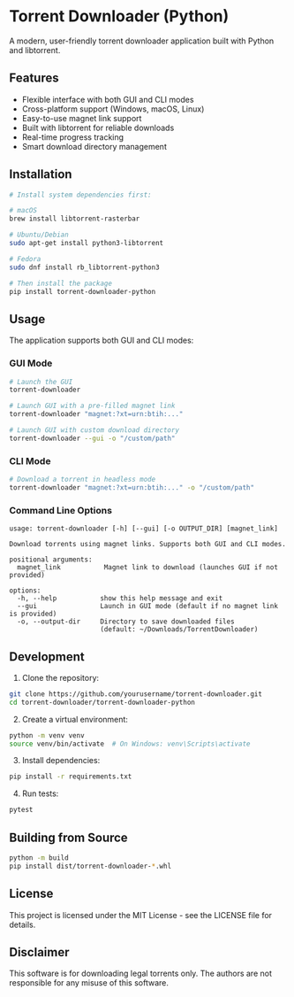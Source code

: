 # Torrent Downloader (Python)

A modern, user-friendly torrent downloader application built with Python and libtorrent.

## Features

- Flexible interface with both GUI and CLI modes
- Cross-platform support (Windows, macOS, Linux)
- Easy-to-use magnet link support
- Built with libtorrent for reliable downloads
- Real-time progress tracking
- Smart download directory management

## Installation

```bash
# Install system dependencies first:

# macOS
brew install libtorrent-rasterbar

# Ubuntu/Debian
sudo apt-get install python3-libtorrent

# Fedora
sudo dnf install rb_libtorrent-python3

# Then install the package
pip install torrent-downloader-python
```

## Usage

The application supports both GUI and CLI modes:

### GUI Mode
```bash
# Launch the GUI
torrent-downloader

# Launch GUI with a pre-filled magnet link
torrent-downloader "magnet:?xt=urn:btih:..."

# Launch GUI with custom download directory
torrent-downloader --gui -o "/custom/path"
```

### CLI Mode
```bash
# Download a torrent in headless mode
torrent-downloader "magnet:?xt=urn:btih:..." -o "/custom/path"
```

### Command Line Options
```
usage: torrent-downloader [-h] [--gui] [-o OUTPUT_DIR] [magnet_link]

Download torrents using magnet links. Supports both GUI and CLI modes.

positional arguments:
  magnet_link           Magnet link to download (launches GUI if not provided)

options:
  -h, --help           show this help message and exit
  --gui                Launch in GUI mode (default if no magnet link is provided)
  -o, --output-dir     Directory to save downloaded files
                       (default: ~/Downloads/TorrentDownloader)
```

## Development

1. Clone the repository:
```bash
git clone https://github.com/yourusername/torrent-downloader.git
cd torrent-downloader/torrent-downloader-python
```

2. Create a virtual environment:
```bash
python -m venv venv
source venv/bin/activate  # On Windows: venv\Scripts\activate
```

3. Install dependencies:
```bash
pip install -r requirements.txt
```

4. Run tests:
```bash
pytest
```

## Building from Source

```bash
python -m build
pip install dist/torrent-downloader-*.whl
```

## License

This project is licensed under the MIT License - see the LICENSE file for details.

## Disclaimer

This software is for downloading legal torrents only. The authors are not responsible for any misuse of this software. 